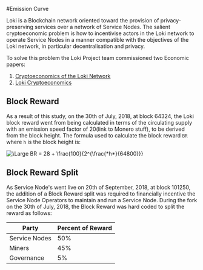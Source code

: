 #Emission Curve

Loki is a Blockchain network oriented toward the provision of privacy-preserving services over a network of Service Nodes. The salient cryptoeconomic problem is how to incentivise actors in the Loki network to operate Service Nodes in a manner compatible with the objectives of the Loki network, in particular decentralisation and privacy.

To solve this problem the Loki Project team commissioned two Economic papers:

1. [Cryptoeconomics of the Loki Network](https://loki.network/wp-content/uploads/2018/08/CryptoEconomicsOfTheLokiNetworkHistoric.pdf)
2. [Loki Cryptoeconomics](https://loki.network/wp-content/uploads/2018/08/LokiCryptoeconomicHistoric.pdf)

## Block Reward

As a result of this study, on the 30th of July, 2018, at block 64324, the Loki block reward went from being calculated in terms of the circulating supply with an emission speed factor of 20(link to Monero stuff), to be derived from the block height. The formula used to calculate the block reward `BR` where `h` is the block height is:

<img src="https://latex.codecogs.com/svg.latex?\Large&space;BR = 28 + \frac{100}{2^{(\frac{h}{64800})}}" title="\Large BR = 28 + \frac{100}{2^{\frac{*h*}{64800}}}" />

## Block Reward Split

As Service Node's went live on 20th of September, 2018, at block 101250, the addition of a Block Reward split was required to financially incentive the Service Node Operators to maintain and run a Service Node. During the fork on the 30th of July, 2018, the Block Reward was hard coded to split the reward as follows:

|Party|Percent of Reward|
|------|-------|
|Service Nodes|50%|
|Miners|45%|
|Governance|5%|

